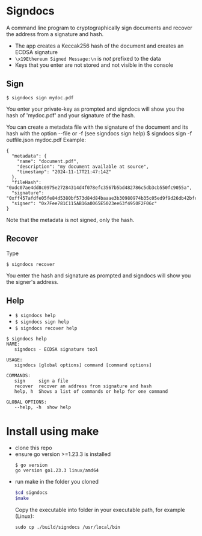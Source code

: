 # Signdocs

A command line program to cryptographically sign documents and recover the address from a signature and hash.

- The app creates a Keccak256 hash of the document and creates an ECDSA signature
- `\x19Ethereum Signed Message:\n` is _not_ prefixed to the data
- Keys that you enter are not stored and not visible in the console

## Sign

```
$ signdocs sign mydoc.pdf
```

You enter your private-key as prompted and signdocs will show you the hash of 'mydoc.pdf' and your signature of the hash.

You can create a metadata file with the signature of the document and its hash with the option --file or -f (see signdocs sign help)
$ signdocs sign -f outfile.json mydoc.pdf
Example:

```
{
  "metadata": {
    "name": "document.pdf",
    "description": "my document available at source",
    "timestamp": "2024-11-17T21:47:14Z"
  },
  "fileHash": "0xdc07ae4dd8c0975e27284314d4f078efc3567b5bd482786c5db3cb550fc9055a",
  "signature": "0xff457afdfe05fe84d5380bf573d84d84baaae3b30980974b35c05ed9f9d26db42bfcf8853bd8a768af80620f1f8f5c27498b8d4e90dcf086c4f9bae53029d89300",
  "signer": "0x7Fee781C115AB16a0065E5023ee63f4950F2F06c"
}
```

Note that the metadata is not signed, only the hash.

## Recover

Type

```
$ signdocs recover
```

You enter the hash and signature as prompted and signdocs will show you the signer's address.

## Help

- `$ signdocs help`
- `$ signdocs sign help`
- `$ signdocs recover help`

```
$ signdocs help
NAME:
   signdocs - ECDSA signature tool

USAGE:
   signdocs [global options] command [command options]

COMMANDS:
   sign     sign a file
   recover  recover an address from signature and hash
   help, h  Shows a list of commands or help for one command

GLOBAL OPTIONS:
   --help, -h  show help
```

# Install using make

- clone this repo
- ensure go version >=1.23.3 is installed
  ```
  $ go version
  go version go1.23.3 linux/amd64
  ```
- run make in the folder you cloned
  ```bash
  $cd signdocs
  $make
  ```
  Copy the executable into folder in your executable path, for example (Linux):
  ```
  sudo cp ./build/signdocs /usr/local/bin
  ```
